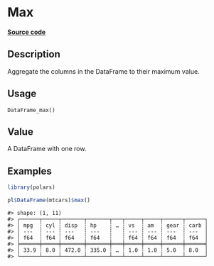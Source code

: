 

# Max

[**Source code**](https://github.com/pola-rs/r-polars/tree/main/R/dataframe__frame.R#L1156)

## Description

Aggregate the columns in the DataFrame to their maximum value.

## Usage

<pre><code class='language-R'>DataFrame_max()
</code></pre>

## Value

A DataFrame with one row.

## Examples

``` r
library(polars)

pl$DataFrame(mtcars)$max()
```

    #> shape: (1, 11)
    #> ┌──────┬─────┬───────┬───────┬───┬─────┬─────┬──────┬──────┐
    #> │ mpg  ┆ cyl ┆ disp  ┆ hp    ┆ … ┆ vs  ┆ am  ┆ gear ┆ carb │
    #> │ ---  ┆ --- ┆ ---   ┆ ---   ┆   ┆ --- ┆ --- ┆ ---  ┆ ---  │
    #> │ f64  ┆ f64 ┆ f64   ┆ f64   ┆   ┆ f64 ┆ f64 ┆ f64  ┆ f64  │
    #> ╞══════╪═════╪═══════╪═══════╪═══╪═════╪═════╪══════╪══════╡
    #> │ 33.9 ┆ 8.0 ┆ 472.0 ┆ 335.0 ┆ … ┆ 1.0 ┆ 1.0 ┆ 5.0  ┆ 8.0  │
    #> └──────┴─────┴───────┴───────┴───┴─────┴─────┴──────┴──────┘
